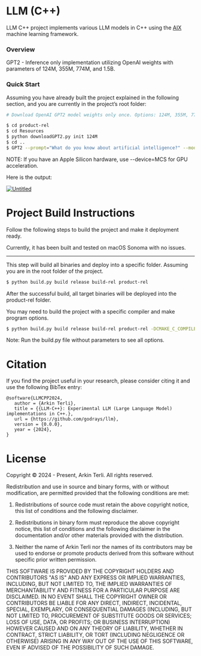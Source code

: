 # LLM (C++)

LLM C++ project implements various LLM models in C++ using the <a href="https://github.com/godrays/AIX">AIX</a> machine learning framework.

### Overview

GPT2 - Inference only implementation utilizing OpenAI weights with parameters of 124M, 355M, 774M, and 1.5B.

### Quick Start

Assuming you have already built the project explained in the following section, and you are currently in the project’s root folder:

```bash
# Download OpenAI GPT2 model weights only once. Options: 124M, 355M, 774M and 1558M

$ cd product-rel
$ cd Resources
$ python downloadGPT2.py init 124M
$ cd ..
$ GPT2 --prompt="What do you know about artificial intelligence?" --model=124M --model-path=Resources\GPT2 --device=CPU
```

NOTE: If you have an Apple Silicon hardware, use --device=MCS for GPU acceleration.

Here is the output:

<a href="https://s11.gifyu.com/images/SBaAa.gif"><img src="https://s11.gifyu.com/images/SBaAa.gif" alt="Untitled" border="0" /></a>

# Project Build Instructions

Follow the following steps to build the project and make it deployment ready.

Currently, it has been built and tested on macOS Sonoma with no issues.

---

This step will build all binaries and deploy into a specific folder. Assuming you are in the root folder of the project.

```bash
$ python build.py build release build-rel product-rel
```

After the successful build, all target binaries will be deployed into the product-rel folder.

You may need to build the project with a specific compiler and make program options.

```bash
$ python build.py build release build-rel product-rel -DCMAKE_C_COMPILER=clang -DCMAKE_CXX_COMPILER=clang++ -DCMAKE_MAKE_PROGRAM=ninja -G Ninja
```

Note: Run the build.py file without parameters to see all options.

# Citation

If you find the project useful in your research, please consider citing it and use the following BibTex entry:

```
@software{LLMCPP2024,
   author = {Arkin Terli},
   title = {{LLM-C++}: Experimental LLM (Large Language Model) implementations in C++.},
   url = {https://github.com/godrays/llm},
   version = {0.0.0},
   year = {2024},
}
```

# License

Copyright © 2024 - Present, Arkin Terli. All rights reserved.

Redistribution and use in source and binary forms, with or without
modification, are permitted provided that the following conditions are met:

1. Redistributions of source code must retain the above copyright
   notice, this list of conditions and the following disclaimer.

2. Redistributions in binary form must reproduce the above copyright
   notice, this list of conditions and the following disclaimer in the
   documentation and/or other materials provided with the distribution.

3. Neither the name of Arkin Terli nor the names of its contributors may be
   used to endorse or promote products derived from this software without
   specific prior written permission.

THIS SOFTWARE IS PROVIDED BY THE COPYRIGHT HOLDERS AND CONTRIBUTORS "AS IS"
AND ANY EXPRESS OR IMPLIED WARRANTIES, INCLUDING, BUT NOT LIMITED TO, THE
IMPLIED WARRANTIES OF MERCHANTABILITY AND FITNESS FOR A PARTICULAR PURPOSE
ARE DISCLAIMED. IN NO EVENT SHALL THE COPYRIGHT OWNER OR CONTRIBUTORS BE
LIABLE FOR ANY DIRECT, INDIRECT, INCIDENTAL, SPECIAL, EXEMPLARY, OR
CONSEQUENTIAL DAMAGES (INCLUDING, BUT NOT LIMITED TO, PROCUREMENT OF
SUBSTITUTE GOODS OR SERVICES; LOSS OF USE, DATA, OR PROFITS; OR BUSINESS
INTERRUPTION) HOWEVER CAUSED AND ON ANY THEORY OF LIABILITY, WHETHER IN
CONTRACT, STRICT LIABILITY, OR TORT (INCLUDING NEGLIGENCE OR OTHERWISE)
ARISING IN ANY WAY OUT OF THE USE OF THIS SOFTWARE, EVEN IF ADVISED OF THE
POSSIBILITY OF SUCH DAMAGE.
